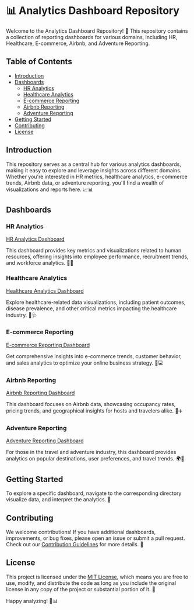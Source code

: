 # 📊 Analytics Dashboard Repository

Welcome to the Analytics Dashboard Repository! 🚀 This repository contains a collection of reporting dashboards for various domains, including HR, Healthcare, E-commerce, Airbnb, and Adventure Reporting.

## Table of Contents
- [Introduction](#introduction)
- [Dashboards](#dashboards)
  - [HR Analytics](#hr-analytics)
  - [Healthcare Analytics](#healthcare-analytics)
  - [E-commerce Reporting](#e-commerce-reporting)
  - [Airbnb Reporting](#airbnb-reporting)
  - [Adventure Reporting](#adventure-reporting)
- [Getting Started](#getting-started)
- [Contributing](#contributing)
- [License](#license)

## Introduction

This repository serves as a central hub for various analytics dashboards, making it easy to explore and leverage insights across different domains. Whether you're interested in HR metrics, healthcare analytics, e-commerce trends, Airbnb data, or adventure reporting, you'll find a wealth of visualizations and reports here. 📈📊

## Dashboards

### HR Analytics
[HR Analytics Dashboard](hr_analytics/README.md)

This dashboard provides key metrics and visualizations related to human resources, offering insights into employee performance, recruitment trends, and workforce analytics. 🤖👥

### Healthcare Analytics
[Healthcare Analytics Dashboard](healthcare_analytics/README.md)

Explore healthcare-related data visualizations, including patient outcomes, disease prevalence, and other critical metrics impacting the healthcare industry. 🏥🩺

### E-commerce Reporting
[E-commerce Reporting Dashboard](ecommerce_reporting/README.md)

Get comprehensive insights into e-commerce trends, customer behavior, and sales analytics to optimize your online business strategy. 🛒💻

### Airbnb Reporting
[Airbnb Reporting Dashboard](airbnb_reporting/README.md)

This dashboard focuses on Airbnb data, showcasing occupancy rates, pricing trends, and geographical insights for hosts and travelers alike. 🏡✈️

### Adventure Reporting
[Adventure Reporting Dashboard](adventure_reporting/README.md)

For those in the travel and adventure industry, this dashboard provides analytics on popular destinations, user preferences, and travel trends. 🌍🚀

## Getting Started

To explore a specific dashboard, navigate to the corresponding directory  visualize data, and interpret the analytics. 🚀

## Contributing

We welcome contributions! If you have additional dashboards, improvements, or bug fixes, please open an issue or submit a pull request. Check out our [Contribution Guidelines](CONTRIBUTING.md) for more details. 🤝

## License

This project is licensed under the [MIT License](LICENSE), which means you are free to use, modify, and distribute the code as long as you include the original license in any copy of the project or substantial portion of it. 📜

Happy analyzing! 🚀📊
